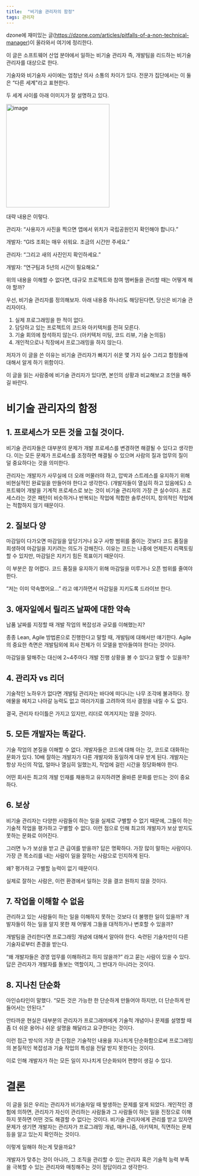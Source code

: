 ```yaml
---
title:  "비기술 관리자의 함정"
tags: 관리자
---
```


dzone에 재미있는 글(https://dzone.com/articles/pitfalls-of-a-non-technical-manager)이 올라와서 여기에 정리한다.

이 글은 소프트웨어 산업 분야에서 일하는 비기술 관리자 즉, 개발팀을 리드하는 비기술 관리자를 대상으로 한다.

기술자와 비기술자 사이에는 엄청난 의사 소통의 차이가 있다. 전문가 집단에서는 이 둘은 “다른 세계"라고 표현한다.

두 세계 사이를 아래 이미지가 잘 설명하고 있다.

<img width="278" alt="image" src="https://github.com/user-attachments/assets/600a3e21-2dfb-4c90-bb0c-653235e3de44">

대략 내용은 이렇다.

관리자: “사용자가 사진을 찍으면 앱에서 위치가 국립공원인지 확인해야 합니다.”

개발자: “GIS 조회는 매우 쉬워요. 조금의 시간만 주세요.”

관리자: “그리고 새의 사진인지 확인하세요.”

개발자: “연구팀과 5년의 시간이 필요해요.”


위의 내용을 이해할 수 없다면, 대규모 프로젝트와 참여 멤버들을 관리할 때는 어떻게 해야 할까?

우선, 비기술 관리자를 정의해보자. 아래 내용중 하나라도 해당된다면, 당신은 비기술 관리자이다.

1. 실제 프로그래밍을 한 적이 없다.
2. 담당하고 있는 프로젝트의 코드와 아키텍처를 전혀 모른다.
3. 기술 회의에 참석하지 않는다. (아키텍처 미팅, 코드 리뷰, 기술 논의등)
4. 개인적으로나 직장에서 프로그래밍을 하지 않는다.

저자가 이 글을 쓴 이유는 비기술 관리자가 빠지기 쉬운 몇 가지 실수 그리고 함정들에 대해서 알게 하기 위함이다.

이 글을 읽는 사람중에 비기술 관리자가 있다면, 본인의 상황과 비교해보고 조언을 해주길 바란다.

# 비기술 관리자의 함정
## 1. 프로세스가 모든 것을 고칠 것이다.
비기술 관리자들은 대부분의 문제가 개발 프로세스를 변경하면 해결될 수 있다고 생각한다. 이는 모든 문제가 프로세스를 조정하면 해결될 수 있으며 사람의 질과 업무의 질이 덜 중요하다는 것을 의미한다.

관리자는 개발자가 사무실에 더 오래 머물러야 하고, 압박과 스트레스를 유지하기 위해 비현실적인 완료일을 만들어야 한다고 생각한다. (개발자들이 열심히 하고 있음에도)
소프트웨어 개발을 기계적 프로세스로 보는 것이 비기술 관리자의 가장 큰 실수이다. 프로세스라는 것은 패턴이 비슷하거나 반복되는 작업에 적합한 솔루션이지, 창의적인 작업에는 적합하지 않기 때문이다.

## 2. 질보다 양
마감일이 다가오면 마감일을 앞당기거나 요구 사항 범위를 줄이는 것보다 코드 품질을 희생하여 마감일을 지키려는 의도가 강해진다. 이유는 코드는 나중에 언제든지 리팩토링 할 수 있지만, 마감일은 지키기 힘든 목표이기 때문이다.

이 부분은 참 어렵다. 코드 품질을 유지하기 위해 마감일을 미루거나 오픈 범위를 줄여야 한다.

“저는 이미 약속했어요…” 라고 얘기하면서 마감일을 지키도록 드라이브 한다.

## 3. 애자일에서 릴리즈 날짜에 대한 약속
납품 날짜를 지정할 때 개발 작업의 복잡성과 규모를 이해했는지?

종종 Lean, Agile 방법론으로 진행한다고 말할 때, 개발팀에 대해서만 얘기한다.
Agile의 중요한 측면은 개발팀외에 회사 전체가 이 모델을 받아들여야 한다는 것이다.

마감일을 말해주는 대신에 2~4주마다 개발 진행 상황을 볼 수 있다고 말할 수 있을까?

## 4. 관리자 vs 리더
기술적인 노하우가 없다면 개발팀 관리자는 바다에 떠다니는 나무 조각에 불과하다. 장애물을 헤치고 나아갈 능력도 없고 여러가지를 고려하여 의사 결정을 내릴 수 도 없다.

결국, 관리자 타이틀은 가지고 있지만, 리더로 여겨지지는 않을 것이다.

## 5. 모든 개발자는 똑같다.
기술 작업의 본질을 이해할 수 없다. 개발자들은 코드에 대해 아는 것, 코드로 대화하는 문화가 있다. 10배 잘하는 개발자가 다른 개발자와 동일하게 대우 받게 된다. 개발자는 항상 자신의 작업, 얼마나 열심히 일했는지, 작업에 걸린 시간을 정당화해야 한다.

어떤 회사든 최고의 개발 인재를 채용하고 유지하려면 올바른 문화를 만드는 것이 중요하다.

## 6. 보상
비기술 관리자는 다양한 사람들이 하는 일을 실제로 구별할 수 없기 때문에, 그들이 하는 기술적 작업을 평가하고 구별할 수 없다. 이런 점으로 인해 최고의 개발자가 보상 받지도 못하는 문화로 이어진다.

그러면 누가 보상을 받고 큰 급여를 받을까? 답은 명확하다. 가장 많이 말하는 사람이다. 가장 큰 목소리를 내는 사람이 일을 잘하는 사람으로 인지하게 된다.

왜? 평가하고 구별할 능력이 없기 때문이다.

실제로 잘하는 사람은, 이런 환경에서 일하는 것을 결코 원하지 않을 것이다.

## 7. 작업을 이해할 수 없음
관리하고 있는 사람들이 하는 일을 이해하지 못하는 것보다 더 불행한 일이 있을까? 개발자들이 하는 일을 알지 못한 채 어떻게 그들을 대적하거나 변호할 수 있을까?

개발팀을 관리한다면 프로그래밍 개념에 대해서 알아야 한다. 숙련된 기술자만이 다른 기술자로부터 존경을 받는다.

“왜 개발자들은 경영 업무를 이해하려고 하지 않을까?” 라고 묻는 사람이 있을 수 있다. 답은 관리자가 개발자를 돌보는 역할이지, 그 반대가 아니라는 것이다.

## 8. 지나친 단순화
아인슈타인이 말했다. “모든 것은 가능한 한 단순하게 만들어야 하지만, 더 단순하게 만들어서는 안된다.”

안타까운 현실은 대부분의 관리자가 프로그래머에게 기술적 개념이나 문제를 설명할 때 좀 더 쉬운 용어나 쉬운 설명을 해달라고 요구한다는 것이다.

이런 접근 방식의 가장 큰 단점은 기술적인 내용을 지나치게 단순화함으로써 프로그래밍의 본질적인 복잡성과 기술 작업의 특성을 전달 받지 못한다는 것이다.

이로 인해 개발자가 하는 모든 일이 지나치게 단순화되어 편향이 생길 수 있다.

# 결론
이 글을 읽은 우리는 관리자가 비기술자일 때 발생하는 문제를 알게 되었다. 개인적인 경험에 의하면, 관리자가 자신이 관리하는 사람들과 그 사람들이 하는 일을 진정으로 이해하지 못하면 어떤 것도 해결할 수 없다는 것이다. 비기술 관리자에게 관리를 받고 있자면 문제가 생기면 개발자는 관리자가 프로그래밍 개념, 매커니즘, 아키텍처, 직면하는 문제 등을 알고 있는지 확인하는 것이다.

이렇게 일해야 하는게 맞을까요?

개발자가 맞추는 것이 아니라, 그 조직을 관리할 수 있는 관리자 혹은 기술적 능력 부족을 극복할 수 있는 관리자와 매칭해주는 것이 정답이라고 생각한다.
